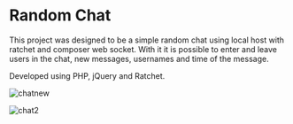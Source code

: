 # Random Chat

This project was designed to be a simple random chat using local host with ratchet and composer web socket. With it it is possible to enter and leave users in the chat, new messages, usernames and time of the message.

 Developed using PHP, jQuery and Ratchet. </h3>
 
![chatnew](https://user-images.githubusercontent.com/110068135/230216764-a1e8ca1a-a515-4a65-a80e-f810c8a3f922.png)

![chat2](https://user-images.githubusercontent.com/110068135/229331376-238b6660-3095-4496-91ae-914d6b6e148e.png)
